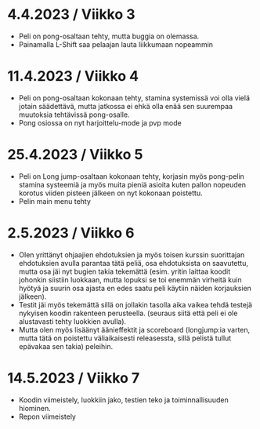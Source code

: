 # 4.4.2023 / Viikko 3
- Peli on pong-osaltaan tehty, mutta buggia on olemassa.
- Painamalla L-Shift saa pelaajan lauta liikkumaan nopeammin

# 11.4.2023 / Viikko 4
- Peli on pong-osaltaan kokonaan tehty, stamina systemissä voi olla vielä jotain säädettävä, mutta jatkossa ei ehkä olla enää sen suurempaa muutoksia tehtävissä pong-osalle.
- Pong osiossa on nyt harjoittelu-mode ja pvp mode

# 25.4.2023 / Viikko 5
- Peli on Long jump-osaltaan kokonaan tehty, korjasin myös pong-pelin stamina systeemiä ja myös muita pieniä asioita kuten pallon nopeuden korotus viiden pisteen jälkeen on nyt kokonaan poistettu.
- Pelin main menu tehty

# 2.5.2023 / Viikko 6
- Olen yrittänyt ohjaajien ehdotuksien ja myös toisen kurssin suorittajan ehdotuksien avulla parantaa tätä peliä, osa ehdotuksista on saavutettu, mutta osa jäi nyt bugien takia tekemättä (esim. yritin laittaa koodit johonkin siistiin luokkaan, mutta lopuksi se toi enemmän virheitä kuin hyötyä ja suurin osa ajasta en edes saatu peli käytiin näiden korjauksien jälkeen).
- Testit jäi myös tekemättä sillä on jollakin tasolla aika vaikea tehdä testejä nykyisen koodin rakenteen perusteella. (seuraus siitä että peli ei ole alustavasti tehty luokkien avulla).
- Mutta olen myös lisäänyt äänieffektit ja scoreboard (longjump:ia varten, mutta tätä on poistettu väliaikaisesti releasessta, sillä pelistä tullut epävakaa sen takia) peleihin.

# 14.5.2023 / Viikko 7
- Koodin viimeistely, luokkiin jako, testien teko ja toiminnallisuuden hiominen.
- Repon viimeistely
